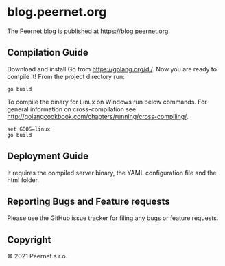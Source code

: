 # blog.peernet.org

The Peernet blog is published at https://blog.peernet.org.

## Compilation Guide

Download and install Go from https://golang.org/dl/. Now you are ready to compile it! From the project directory run:

```
go build
```

To compile the binary for Linux on Windows run below commands. For general information on cross-compilation see http://golangcookbook.com/chapters/running/cross-compiling/.

```
set GOOS=linux
go build
```

## Deployment Guide

It requires the compiled server binary, the YAML configuration file and the html folder.

## Reporting Bugs and Feature requests

Please use the GitHub issue tracker for filing any bugs or feature requests.

## Copyright

&copy; 2021 Peernet s.r.o.
